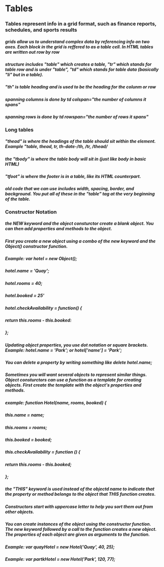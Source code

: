 # Tables

### Tables represent info in a grid format, such as finance reports, schedules, and sports results

##### grids allow us to understand complex data by referencing info on two axes. Each block in the grid is reffered to as a table cell. In HTML tables are written out row by row

##### structure includes "table" which creates a table, "tr" which stands for table row and is under "table", "td" which stands for table data (basically "li" but in a table).

##### "th" is table heading and is used to be the heading for the colunm or row

##### spanning columns is done by td colspan="the number of columns it spans"

##### spanning rows is done by td rowspan="the number of rows it spans"

### Long tables

##### "thead" is where the headings of the table should sit within the element. Example "table, thead, tr, th-date-/th, /tr, /thead/

##### the "tbody" is where the table body will sit in (just like body in basic HTML)

##### "tfoot" is where the footer is in a table, like its HTML counterpart.

##### old code that we can use includes width, spacing, border, and background. You put all of these in the "table" tag at the very beginning of the table.

### Constructor Notation

##### the NEW keyword and the object consturctor create a blank object. You can then add properties and methods to the object.

##### First you create a new object using a combo of the new keyword and the Object() constructor function.

##### Example: var hotel = new Object();
##### hotel.name = 'Quay';
##### hotel.rooms = 40;
##### hotel.booked = 25'
##### hotel.checkAvailability = function() {
#####  return this.rooms - this.booked:
##### };

##### Updating object properties, you use dot notation or square brackets. Example: hotel.name = 'Park'; or hotel['name'] = 'Park';

##### You can delete a property by writing something like delete hotel.name;

##### Sometimes you will want several objects to represent similar things. Object consturctors can use a function as a template for creating objects. First create the template with the object's properties and methods.

##### example: function Hotel(name, rooms, booked) {
##### this.name = name;
##### this.rooms = rooms;
##### this.booked = booked;
##### this.checkAvailability = function () {
#####   return this.rooms - this.booked;
##### };

##### the "THIS" keyword is used instead of the objectd name to indicate that the property or method belongs to the object that THIS function creates.

##### Constructors start with uppercase letter to help you sort them out from other objects.

##### You can create instances of the object using the constructor function. The new keyword followed by a call to the function creates a new object. The properties of each object are given as arguments to the function.

##### Example: var quayHotel = new Hotel('Quay', 40, 25);
##### Example: var partkHotel = new Hotel('Park', 120, 77);


